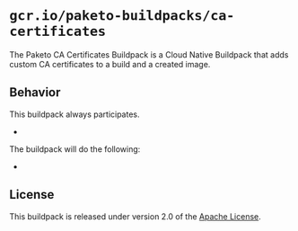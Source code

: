 # `gcr.io/paketo-buildpacks/ca-certificates`
The Paketo CA Certificates Buildpack is a Cloud Native Buildpack that adds custom CA certificates to a build and a created image.

## Behavior
This buildpack always participates. 

*

The buildpack will do the following:

*

## License
This buildpack is released under version 2.0 of the [Apache License][a].

[a]: http://www.apache.org/licenses/LICENSE-2.0

